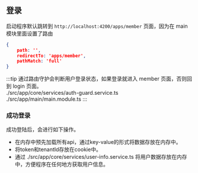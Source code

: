 ## 登录

启动程序默认跳转到 ``http://localhost:4200/apps/member`` 页面，因为在 main 模块里面设置了路由

```json
{
    path: '',
    redirectTo: 'apps/member',
    pathMatch: 'full'
}
```

:::tip
通过路由守护会判断用户登录状态，如果登录就进入 member 页面，否则回到 login 页面。 <br>
./src/app/core/services/auth-guard.service.ts <br>
./src/app/main/main.module.ts
:::

### 成功登录

成功登陆后，会进行如下操作。

* 在内存中预先加载所有api，通过key-value的形式将数据存放在内存中。
* 将token和tenantId存放在cookie中。
* 通过 ./src/app/core/services/user-info.service.ts 将用户数据存放在内存中，方便程序在任何地方获取用户信息。